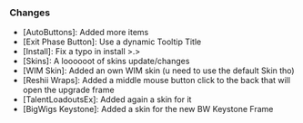 ### Changes ###

  * [AutoButtons]: Added more items
  * [Exit Phase Button]: Use a dynamic Tooltip Title
  * [Install]: Fix a typo in install >.>
  * [Skins]: A loooooot of skins update/changes
  * [WIM Skin]: Added an own WIM skin (u need to use the default Skin tho)
  * [Reshii Wraps]: Added a middle mouse button click to the back that will open the upgrade frame
  * [TalentLoadoutsEx]: Added again a skin for it
  * [BigWigs Keystone]: Added a skin for the new BW Keystone Frame
